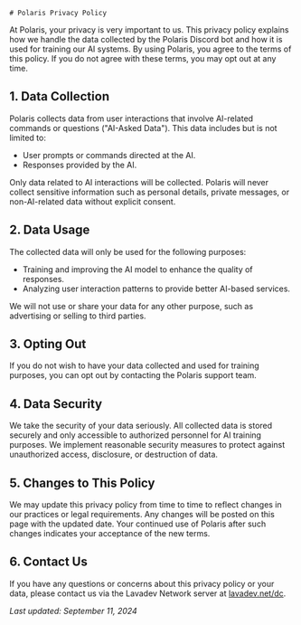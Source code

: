 
    # Polaris Privacy Policy

At Polaris, your privacy is very important to us. This privacy policy explains how we handle the data collected by the Polaris Discord bot and how it is used for training our AI systems. By using Polaris, you agree to the terms of this policy. If you do not agree with these terms, you may opt out at any time.

## 1. Data Collection

Polaris collects data from user interactions that involve AI-related commands or questions ("AI-Asked Data"). This data includes but is not limited to:

- User prompts or commands directed at the AI.
- Responses provided by the AI.

Only data related to AI interactions will be collected. Polaris will never collect sensitive information such as personal details, private messages, or non-AI-related data without explicit consent.

## 2. Data Usage

The collected data will only be used for the following purposes:

- Training and improving the AI model to enhance the quality of responses.
- Analyzing user interaction patterns to provide better AI-based services.

We will not use or share your data for any other purpose, such as advertising or selling to third parties.

## 3. Opting Out

If you do not wish to have your data collected and used for training purposes, you can opt out by contacting the Polaris support team. 

## 4. Data Security

We take the security of your data seriously. All collected data is stored securely and only accessible to authorized personnel for AI training purposes. We implement reasonable security measures to protect against unauthorized access, disclosure, or destruction of data.

## 5. Changes to This Policy

We may update this privacy policy from time to time to reflect changes in our practices or legal requirements. Any changes will be posted on this page with the updated date. Your continued use of Polaris after such changes indicates your acceptance of the new terms.

## 6. Contact Us

If you have any questions or concerns about this privacy policy or your data, please contact us via the Lavadev Network server at [lavadev.net/dc](https://lavadev.net/dc).

_Last updated: September 11, 2024_
